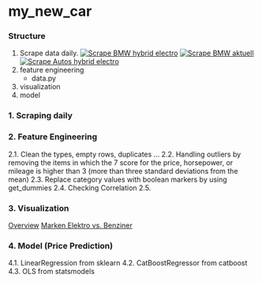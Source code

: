 # my_new_car
### Structure
1. Scrape data daily.
[![Scrape BMW hybrid electro](https://github.com/JeanneDuPre/my_new_car/actions/workflows/bmw_hybrid_electro.yml/badge.svg)](https://github.com/JeanneDuPre/my_new_car/actions/workflows/bmw_hybrid_electro.yml)
[![Scrape BMW aktuell](https://github.com/JeanneDuPre/my_new_car/actions/workflows/bmw_aktuell.yml/badge.svg)](https://github.com/JeanneDuPre/my_new_car/actions/workflows/bmw_aktuell.yml)
[![Scrape Autos hybrid electro](https://github.com/JeanneDuPre/my_new_car/actions/workflows/autos_hybrid_electro.yml/badge.svg)](https://github.com/JeanneDuPre/my_new_car/actions/workflows/autos_hybrid_electro.yml)
2. feature engineering
   - data.py
3. visualization
4. model

### 1. Scraping daily

### 2. Feature Engineering
2.1. Clean the types, empty rows, duplicates ...
2.2. Handling outliers by removing the items in which the 7 score for the price, horsepower, or mileage is higher than 3 (more than three standard deviations from the mean)
2.3. Replace category values with boolean markers by using get_dummies
2.4. Checking Correlation 
2.5. 
### 3. Visualization
[Overview](https://github.com/JeanneDuPre/my_new_car/blob/main/images/BMW_vs_TESLA.pdf)
[Marken Elektro vs. Benziner](https://github.com/JeanneDuPre/my_new_car/blob/main/images/marken_elektro_benzin.pdf)



### 4. Model (Price Prediction)
4.1. LinearRegression from sklearn
4.2. CatBoostRegressor from catboost
4.3. OLS from statsmodels


